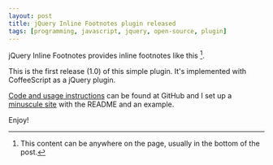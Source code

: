 ```yaml
---
layout: post
title: jQuery Inline Footnotes plugin released
tags: [programming, javascript, jquery, open-source, plugin]
---
```


jQuery Inline Footnotes provides inline footnotes like this [^1].

This is the first release (1.0) of this simple plugin. It's implemented with CoffeeScript as a jQuery plugin.

[Code and usage instructions](https://github.com/vesan/jquery-inline-footnotes) can be found at GitHub and I set up a [minuscule site](http://vesavanska.com/jquery-inline-footnotes) with the README and an example.

Enjoy!

[^1]: This content can be anywhere on the page, usually in the bottom of the post.
